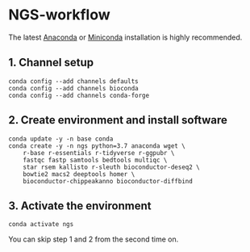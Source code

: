 # NGS-workflow

The latest [Anaconda](https://docs.anaconda.com/anaconda/install/) or [Miniconda](https://docs.conda.io/projects/conda/en/latest/user-guide/install/) installation is highly recommended.

## 1. Channel setup
```
conda config --add channels defaults
conda config --add channels bioconda
conda config --add channels conda-forge
```
## 2. Create environment and install software
```
conda update -y -n base conda
conda create -y -n ngs python=3.7 anaconda wget \
    r-base r-essentials r-tidyverse r-ggpubr \
    fastqc fastp samtools bedtools multiqc \
    star rsem kallisto r-sleuth bioconductor-deseq2 \
    bowtie2 macs2 deeptools homer \
    bioconductor-chippeakanno bioconductor-diffbind
```

## 3. Activate the environment
```
conda activate ngs
```
You can skip step 1 and 2 from the second time on.

